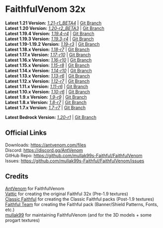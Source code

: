 # FaithfulVenom 32x

**Latest 1.21 Version:** [_1.21-r1_BETA4_](https://github.com/mullak99s-Faithful/FaithfulVenom/releases/download/1.21-r1_BETA4/FaithfulVenom-32x-1.21-r1_BETA4.zip) | [Git Branch](https://github.com/mullak99s-Faithful/FaithfulVenom/tree/1.21)   
**Latest 1.20 Version:** [_1.20-r2_BETA3_](https://github.com/mullak99s-Faithful/FaithfulVenom/releases/download/1.20-r2_BETA3/FaithfulVenom-32x-1.20-r2_BETA3.zip) | [Git Branch](https://github.com/mullak99s-Faithful/FaithfulVenom/tree/1.20)   
**Latest 1.19.4 Version:** [_1.19.4-r4_](https://builds.mullak99.co.uk/FaithfulVenom/1.19/FaithfulVenom-32x-1.19.4-r4.zip) | [Git Branch](https://github.com/mullak99s-Faithful/FaithfulVenom/tree/1.19.4)   
**Latest 1.19.3 Version:** [_1.19.3-r4_](https://drive.google.com/file/d/1IJr4Cq61TmapjIRtFwpNdbMFPZk7mPpu/view?usp=share_link) | [Git Branch](https://github.com/mullak99s-Faithful/FaithfulVenom/tree/1.19.3)    
**Latest 1.19-1.19.2 Version:** [_1.19-r3_](https://drive.google.com/file/d/11wd1YZJuLPvCxPW31HCyqN1imWxgJeJG/view?usp=share_link) | [Git Branch](https://github.com/mullak99s-Faithful/FaithfulVenom/tree/1.19)    
**Latest 1.18.x Version:** [_1.18-r7_](https://drive.google.com/file/d/1yyx8IegEw8X8POMCs3SbnGrvPQqM-QK7/view?usp=share_link) | [Git Branch](https://github.com/mullak99s-Faithful/FaithfulVenom/tree/1.18)    
**Latest 1.17.x Version:** [_1.17-r10_](https://drive.google.com/file/d/1JGzfc2tXefpYgiVrYnwIrXH7mvdHrkjW/view?usp=sharing) | [Git Branch](https://github.com/mullak99s-Faithful/FaithfulVenom/tree/1.17)  
**Latest 1.16.x Version:** [_1.16-r10_](https://drive.google.com/file/d/107mP4JHRQitV75DqiIEzg2CVYi6dHVHr/view?usp=share_link) | [Git Branch](https://github.com/mullak99s-Faithful/FaithfulVenom/tree/1.16)  
**Latest 1.15.x Version:** [_1.15-r8_](https://drive.google.com/file/d/16PxMrhfNYPSlntaf7_og8xY_QRfclexn/view?usp=share_link) | [Git Branch](https://github.com/mullak99s-Faithful/FaithfulVenom/tree/1.14)  
**Latest 1.14.x Version:** [_1.14-r10_](https://drive.google.com/file/d/1a26ipUFRryaRWKmCm_kRpMvC3BOI5SC6/view?usp=share_link) | [Git Branch](https://github.com/mullak99s-Faithful/FaithfulVenom/tree/1.14)  
**Latest 1.13.x Version:** [_1.13-r6_](https://drive.google.com/file/d/1FrUk9pMOKKM_PZ5CuFLVIPg84zwbGYs3/view?usp=sharing) | [Git Branch](https://github.com/mullak99s-Faithful/FaithfulVenom/tree/1.13)  
**Latest 1.12.x Version:** [_1.12-r7_](https://drive.google.com/file/d/1SpvwGpTzF_omUjGlbO8byoMVZ5yQ9xWR/view?usp=sharing) | [Git Branch](https://github.com/mullak99s-Faithful/FaithfulVenom/tree/1.12)  
**Latest 1.11.x Version:** [_1.11-r6_](https://drive.google.com/file/d/1TgjXzFnazCNo1dIe_8EoXr6cE28MOlag/view?usp=sharing) | [Git Branch](https://github.com/mullak99s-Faithful/FaithfulVenom/tree/1.11)  
**Latest 1.10.x Version:** [_1.10-r6_](https://drive.google.com/file/d/1TEDYvFhgh9eGf002o_sRm7WH_COl6x1D/view?usp=sharing) | [Git Branch](https://github.com/mullak99s-Faithful/FaithfulVenom/tree/1.10)  
**Latest 1.9.x Version:** [_1.9-r9_](https://drive.google.com/file/d/1eSR-dmKmOjYb30uIh4oR-aJvm16K91Er/view?usp=sharing) | [Git Branch](https://github.com/mullak99s-Faithful/FaithfulVenom/tree/1.9)  
**Latest 1.8.x Version:** [_1.8-r7_](https://drive.google.com/file/d/1-nky_GPrjC4TYmubCDlf08kWv119Lh10/view?usp=sharing) | [Git Branch](https://github.com/mullak99s-Faithful/FaithfulVenom/tree/1.8)  
**Latest 1.7.x Version:** [_1.7-r7_](https://drive.google.com/file/d/1BGIfgjyAUlIOXppTWt-kfLxcVSI0fpp1/view?usp=sharing) | [Git Branch](https://github.com/mullak99s-Faithful/FaithfulVenom/tree/1.7)  

**Latest Bedrock Version:** [_1.20-r1_](https://github.com/mullak99s-Faithful/FaithfulVenom/releases/download/1.20-R1-BEDROCK/FaithfulVenom-32x-Bedrock-1.20-R1.mcpack) | [Git Branch](https://github.com/mullak99s-Faithful/FaithfulVenom/tree/bedrock)  

## Official Links

Downloads: https://antvenom.com/files  
Discord: https://discord.gg/AntVenom  
GitHub Repo: https://github.com/mullak99s-Faithful/FaithfulVenom  
Issues: https://github.com/mullak99s-Faithful/FaithfulVenom/issues  

## Credits

[AntVenom](https://antvenom.com/) for FaithfulVenom  
[Vattic](https://web.archive.org/web/20150607220656/http://www.minecraftforum.net:80/forums/mapping-and-modding/resource-packs/1223254-faithful-32x32-pack-update-red-cat-clay-1-8) for creating the original Faithful 32x (Pre-1.9 textures)  
[Classic Faithful](https://github.com/ClassicFaithful) for creating the Classic Faithful packs (Post-1.9 textures)  
[Faithful Team](https://faithfulpack.net/) for creating the Faithful pack (Banner/Shield Patterns, Fonts, etc.)  
[mullak99](https://faithful.mullak99.co.uk/) for maintaining FaithfulVenom (and for the 3D models + some progart textures)   
